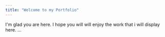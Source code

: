 ```yaml
---
title: "Welcome to my Portfolio"
---
```


I'm glad you are here. I hope you will will enjoy the work that i will display here. ...
